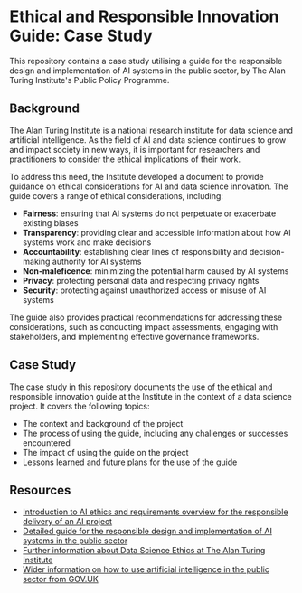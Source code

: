# Ethical and Responsible Innovation Guide: Case Study
This repository contains a case study utilising a guide for the responsible design and implementation of AI systems in the public sector, by The Alan Turing Institute's Public Policy Programme.  

## Background
The Alan Turing Institute is a national research institute for data science and artificial intelligence. As the field of AI and data science continues to grow and impact society in new ways, it is important for researchers and practitioners to consider the ethical implications of their work.  

To address this need, the Institute developed a document to provide guidance on ethical considerations for AI and data science innovation.
The guide covers a range of ethical considerations, including:
- **Fairness**: ensuring that AI systems do not perpetuate or exacerbate existing biases  
- **Transparency**: providing clear and accessible information about how AI systems work and make decisions  
- **Accountability**: establishing clear lines of responsibility and decision-making authority for AI systems  
- **Non-maleficence**: minimizing the potential harm caused by AI systems  
- **Privacy**: protecting personal data and respecting privacy rights  
- **Security**: protecting against unauthorized access or misuse of AI systems  

The guide also provides practical recommendations for addressing these considerations, such as conducting impact assessments, engaging with stakeholders, and implementing effective governance frameworks.  

## Case Study
The case study in this repository documents the use of the ethical and responsible innovation guide at the Institute in the context of a data science project. It covers the following topics:
- The context and background of the project 
- The process of using the guide, including any challenges or successes encountered  
- The impact of using the guide on the project
- Lessons learned and future plans for the use of the guide  

## Resources
- [Introduction to AI ethics and requirements overview for the responsible delivery of an AI project](https://www.gov.uk/guidance/understanding-artificial-intelligence-ethics-and-safety)  
- [Detailed guide for the responsible design and implementation of AI systems in the public sector](https://www.turing.ac.uk/sites/default/files/2019-06/understanding_artificial_intelligence_ethics_and_safety.pdf)  
- [Further information about Data Science Ethics at The Alan Turing Institute](https://www.turing.ac.uk/research/research-areas/social-data-science/ethics)  
- [Wider information on how to use artificial intelligence in the public sector from GOV.UK](https://www.gov.uk/government/collections/a-guide-to-using-artificial-intelligence-in-the-public-sector)
